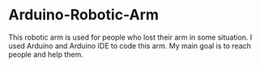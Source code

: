 # Arduino-Robotic-Arm
This robotic arm is used for people who lost their arm in some situation. I used Arduino and Arduino IDE to code this arm. My main goal is to reach people and help them.
